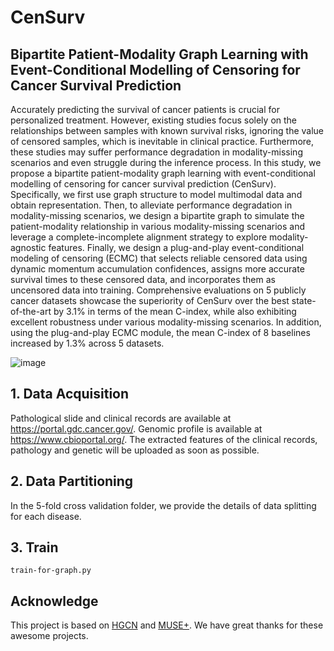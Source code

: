 # CenSurv
## Bipartite Patient-Modality Graph Learning with Event-Conditional Modelling of Censoring for Cancer Survival Prediction
Accurately predicting the survival of cancer patients is crucial for personalized treatment. However, existing studies focus solely on the relationships between samples with known survival risks, ignoring the value of censored samples, which is inevitable in clinical practice. Furthermore, these studies may suffer performance degradation in modality-missing scenarios and even struggle during the inference process. In this study, we propose a bipartite patient-modality graph learning with event-conditional modelling of censoring for cancer survival prediction (CenSurv). Specifically, we first use graph structure to model multimodal data and obtain representation. Then, to alleviate performance degradation in modality-missing scenarios, we design a bipartite graph to simulate the patient-modality relationship in various modality-missing scenarios and leverage a complete-incomplete alignment strategy to explore modality-agnostic features. Finally, we design a plug-and-play event-conditional modeling of censoring (ECMC) that selects reliable censored data using dynamic momentum accumulation confidences, assigns more accurate survival times to these censored data, and incorporates them as uncensored data into training. Comprehensive evaluations on 5 publicly cancer datasets showcase the superiority of CenSurv over the best state-of-the-art by 3.1% in terms of the mean C-index, while also exhibiting excellent robustness under various modality-missing scenarios. In addition, using the plug-and-play ECMC module, the mean C-index of 8 baselines increased by 1.3% across 5 datasets.

![image](https://github.com/user-attachments/assets/d021d1a1-493c-411e-b918-d4ff1d8cc98e)

## 1. Data Acquisition
Pathological slide and clinical records are available at https://portal.gdc.cancer.gov/. Genomic profile is available at https://www.cbioportal.org/.
The extracted features of the clinical records, pathology and genetic will be uploaded as soon as possible.

## 2. Data Partitioning
In the 5-fold cross validation folder, we provide the details of data splitting for each disease.

## 3. Train
```
train-for-graph.py
```
## Acknowledge
This project is based on [HGCN](https://github.com/lin-lcx/HGCN) and [MUSE+](https://github.com/zzachw/MUSE). We have great thanks for these awesome projects.



